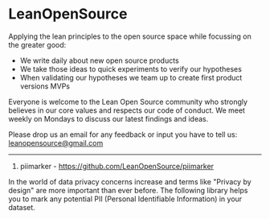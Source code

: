# LeanOpenSource
Applying the lean principles to the open source space while focussing on the greater good:
- We write daily about new open source products
- We take those ideas to quick experiments to verify our hypotheses
- When validating our hypotheses we team up to create first product versions MVPs

Everyone is welcome to the Lean Open Source community who strongly believes in our core values and respects our code of conduct. We meet weekly on Mondays to discuss our latest findings and ideas. 

Please drop us an email for any feedback or input you have to tell us:
leanopensource@gmail.com

---------------------------------------------------------------------------------------------------------------------------------

1) piimarker - https://github.com/LeanOpenSource/piimarker 

In the world of data privacy concerns increase and terms like "Privacy by design" are more important than ever before. The following library helps you to mark any potential PII (Personal Identifiable Information) in your dataset.
